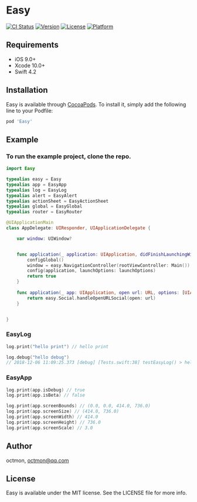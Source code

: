 # Easy

[![CI Status](https://img.shields.io/travis/octmon/Easy.svg?style=flat)](https://travis-ci.org/octmon/Easy)
[![Version](https://img.shields.io/cocoapods/v/Easy.svg?style=flat)](https://cocoapods.org/pods/Easy)
[![License](https://img.shields.io/cocoapods/l/Easy.svg?style=flat)](https://cocoapods.org/pods/Easy)
[![Platform](https://img.shields.io/cocoapods/p/Easy.svg?style=flat)](https://cocoapods.org/pods/Easy)

## Requirements
+ iOS 9.0+
+ Xcode 10.0+
+ Swift 4.2

## Installation

Easy is available through [CocoaPods](https://cocoapods.org). To install
it, simply add the following line to your Podfile:

```ruby
pod 'Easy'
```

## Example

### To run the example project, clone the repo.

```swift
import Easy

typealias easy = Easy
typealias app = EasyApp
typealias log = EasyLog
typealias alert = EasyAlert
typealias actionSheet = EasyActionSheet
typealias global = EasyGlobal
typealias router = EasyRouter

@UIApplicationMain
class AppDelegate: UIResponder, UIApplicationDelegate {

    var window: UIWindow?


    func application(_ application: UIApplication, didFinishLaunchingWithOptions launchOptions: [UIApplication.LaunchOptionsKey: Any]?) -> Bool {
        configGlobal()
        window = easy.NavigationController(rootViewController: Main()).makeRootViewController()
        config(application, launchOptions: launchOptions)
        return true
    }
    
    func application(_ app: UIApplication, open url: URL, options: [UIApplication.OpenURLOptionsKey : Any] = [:]) -> Bool {
        return easy.Social.handleOpenURLSocial(open: url)
    }


}
```

### EasyLog

```swift
log.print("hello print") // hello print

log.debug("hello debug")
// 2018-12-06 11:09:25.373 [debug] [Tests.swift:38] testEasyLog() > hello debug
```

### EasyApp

```swift
log.print(app.isDebug) // true
log.print(app.isBeta) // false

log.print(app.screenBounds) // (0.0, 0.0, 414.0, 736.0)
log.print(app.screenSize) // (414.0, 736.0)
log.print(app.screenWidth) // 414.0
log.print(app.screenHeight) // 736.0
log.print(app.screenScale) // 3.0

```

## Author

octmon, octmon@qq.com

## License

Easy is available under the MIT license. See the LICENSE file for more info.
